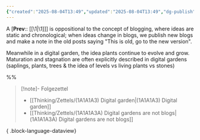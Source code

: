 ```yaml
---
{"created":"2025-08-04T13:49","updated":"2025-08-04T13:49","dg-publish":true,"dg-path":"Zettels/(1A1A1A3A) Digital gardens are not blogs.md","permalink":"/zettels/1-a1-a1-a3-a-digital-gardens-are-not-blogs/","dgPassFrontmatter":true,"noteIcon":"1"}
---
```


A [**Prev**:: [[\1\|\1]]] is oppositional to the concept of blogging, where ideas are static and chronological; when ideas change in blogs, we publish new blogs and make a note in the old posts saying "This is old, go to the new version". 

Meanwhile in a digital garden, the idea plants continue to evolve and grow. Maturation and stagnation are often explicitly described in digital gardens (saplings, plants, trees & the idea of levels vs living plants vs stones)

%% 
> [!note]- Folgezettel
>  - [[Thinking/Zettels/(1A1A1A3) Digital garden\|(1A1A1A3) Digital garden]]
> - [[Thinking/Zettels/(1A1A1A3A) Digital gardens are not blogs\|(1A1A1A3A) Digital gardens are not blogs]]
> 
{ .block-language-dataview}